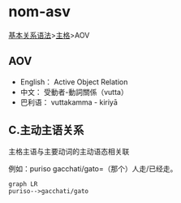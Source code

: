 # nom-asv

[基本关系语法](basic-relation.md)&gt;[主格](nom.md)&gt;AOV

## AOV

* English： Active Object Relation
* 中文： 受動者-動詞關係（vutta）
* 巴利语： vuttakamma - kiriyā

## C.主动主语关系

主格主语与主要动词的主动语态相关联 

例如：puriso gacchati/gato=（那个）人走/已经走。

```mermaid
graph LR
puriso-->gacchati/gato
```   